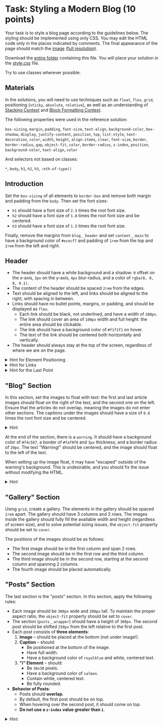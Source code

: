 # Task: Styling a Modern Blog (10 points)

Your task is to style a blog page according to the guidelines below. The styling should be implemented using only CSS. You may edit the HTML code only in the places indicated by comments. The final appearance of the page should match the [image](./sol.png) ([full resolution](./sol_fullres.png)).

Download the [entire folder](./) containing this file. You will place your solution in the [style.css](./style.css) file.

Try to use classes wherever possible.

## Materials

In the solutions, you will need to use techniques such as `float`, `flex`, `grid`, positioning (`sticky`, `absolute`, `relative`), as well as an understanding of [Stacking Context](https://developer.mozilla.org/en-US/docs/Web/CSS/CSS_positioned_layout/Stacking_context) and [Block Formatting Context](https://developer.mozilla.org/en-US/docs/Web/CSS/CSS_display/Block_formatting_context).

The following properties were used in the reference solution:

`box-sizing`, `margin`, `padding`, `font-size`, `text-align`, `background-color`, `box-shadow`, `display`, `justify-content`, `position`, `top`, `list-style`, `text-decoration`, `color`, `width`, `height`, `align-items`, `clear`, `font-size`, `border`, `border-radius`, `gap`, `object-fit`, `color`, `border-radius`, `z-index`, `position`, `background-color`, `text-align`, `color`

And selectors not based on classes:

`*`, `body`, `h1`, `h2`, `h3`, `:nth-of-type()`

## Introduction

Set the `box-sizing` of all elements to `border-box` and remove both margin and padding from the `body`. Then set the font sizes:

- `h1` should have a font size of `2.5` times the root font size.
- `h2` should have a font size of `1.8` times the root font size and be centered.
- `h3` should have a font size of `1.5` times the root font size.

Finally, remove the margins from `blog__header` and set `content__main` to have a background color of `#ececf7` and padding of `1rem` from the top and `2rem` from the left and right.

## Header

- The header should have a white background and a shadow: `0` offset on the x-axis, `3px` on the y-axis, `4px` blur-radius, and a color of `rgba(0, 0, 0, 0.1)`.
- The content of the header should be spaced `2rem` from the edges.
- Text should be aligned to the left, and links should be aligned to the right, with spacing in between.
- Links should have no bullet points, margins, or padding, and should be displayed as `flex`.
  - Each link should be black, not underlined, and have a width of `100px`.
  - The link should cover an area of `100px` width and full height: the entire area should be clickable.
  - The link should have a background color of `#f1f1f1` on hover.
  - The text of the link should be centered both horizontally and vertically.
- The header should always stay at the top of the screen, regardless of where we are on the page.

<details>
  <summary>Hint for Element Positioning</summary>

> Use Flexbox. Set the `justify-content` property to position the elements properly.

</details>

<details>
  <summary>Hint for Links</summary>

> Remove `list-style`, `margin`, and `padding` from the list (class `navigation`). Setting height/width on the link does not work because the link is displayed as `inline-block`: set it as `flexbox`, with the appropriate width and full height. This will make centering the text easier. Finally, make sure the link can grow to 100% height: its parents may also need to have the height set properly.

</details>

<details>
  <summary>Hint for the Last Point</summary>

> You need to "stick" the header. To do this, set the appropriate value for `position`, which also requires specifying the `top` (or equivalent) value for it to work.

</details>

## "Blog" Section

In this section, set the images to float with text: the first and last article images should float on the right of the text, and the second one on the left. Ensure that the articles do not overlap, meaning the images do not enter other sections. The captions under the images should have a size of `0.8` times the root font size and be centered.

<details>
  <summary>Hint</summary>

> For floating, you might find the `:nth-of-type` pseudo-class useful. Applied to the `article` class, it can select the appropriate (first and last or second) article, from which you can access the image. For preventing the overlap, the `clear` property might be useful.

</details>

At the end of the section, there is a `warning`. It should have a background color of `#f4c5b7`, a border of `#faf9f8` and `3px` thickness, and a border radius of `20px`. The text "Warning!" should be centered, and the image should float to the left of the text.

When setting up the image float, it may have "escaped" outside of the warning's background. This is undesirable, and you should fix the issue without modifying the HTML.

<details>
  <summary>Hint</summary>

> This has a lot to do with [BFC](https://developer.mozilla.org/en-US/docs/Web/CSS/CSS_display/Block_formatting_context). The page explains this phenomenon, along with a solution directly related to this issue, and provides examples of the solution.

</details>

## "Gallery" Section

Using `grid`, create a gallery. The elements in the gallery should be spaced `1rem` apart. The gallery should have 3 columns and 2 rows. The images inside the gallery should fully fill the available width and height (regardless of screen size), and to solve potential sizing issues, the `object-fit` property should be set to `cover`.

The positions of the images should be as follows:

- The first image should be in the first column and span 2 rows.
- The second image should be in the first row and the third column.
- The third image should be in the second row, starting at the second column and spanning 2 columns.
- The fourth image should be placed automatically.

## "Posts" Section

The last section is the "posts" section. In this section, apply the following rules:

- Each image should be `300px` wide and `200px` tall. To maintain the proper aspect ratio, the `object-fit` property should be set to `cover`.
- The section (`posts__wrapper`) should have a height of `300px`. The second post should be shifted `250px` from the left relative to the first post.
- Each post consists of **three elements**:
  1. **Image** – should be placed at the bottom (not under image!).
  2. **Caption** – should:
     - Be positioned at the bottom of the image.
     - Have full width.
     - Have a background color of `royalblue` and white, centered text.
  3. **"i" Element** – should:
     - Be `30x30` pixels.
     - Have a background color of `salmon`.
     - Contain white, centered text.
     - Be fully rounded.
- **Behavior of Posts**:
  - Posts should **overlap**.
  - By default, the first post should be on top.
  - When hovering over the second post, it should come on top.
  - **Do not use a `z-index` value greater than `1`**.

<details>
  <summary>Hint</summary>

> You can use `position: absolute` to arrange the elements of the post and `position: relative` to control their mutual positioning.  
> To dynamically change the layering order when hovering, try applying `z-index` in a dynamic way.

</details>
